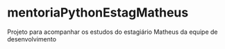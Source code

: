 # mentoriaPythonEstagMatheus
Projeto para acompanhar os estudos do estagiário Matheus da equipe de desenvolvimento
